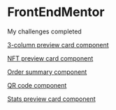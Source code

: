 # FrontEndMentor

My challenges completed
 
<a href="https://raffaew.github.io/FrontEndMentor/3-column-preview-card-component-main/">3-column preview card component</a>

<a href="https://raffaew.github.io/FrontEndMentor/nft-preview-card-component-main/">NFT preview card component</a>

<a href="https://raffaew.github.io/FrontEndMentor/order-summary-component-main/">Order summary component</a>

<a href="https://raffaew.github.io/FrontEndMentor/qr-code-component-main/">QR code component</a>

<a href="https://raffaew.github.io/FrontEndMentor/stats-preview-card-component-main/">Stats preview card component</a>
